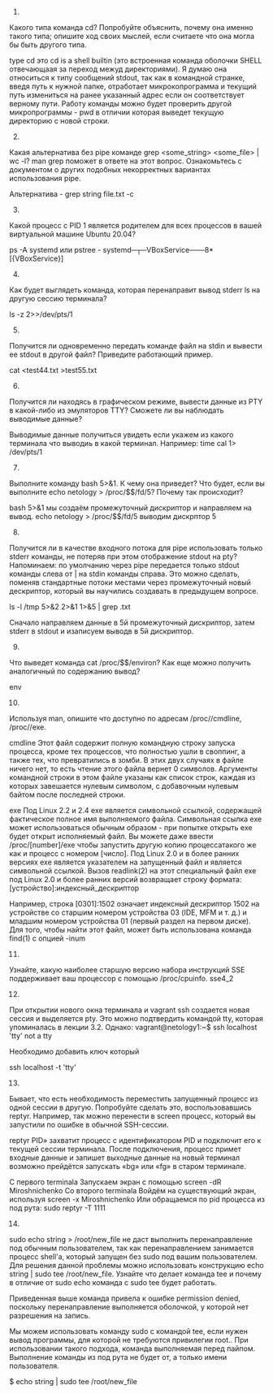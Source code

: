 1)
Какого типа команда cd? Попробуйте объяснить, почему она именно такого типа; опишите ход своих мыслей, если считаете что она могла бы быть другого типа.

type cd это cd is a shell builtin (это встроенная команда оболочки SHELL отвечающаая за переход межуд директориями). Я думаю она относиться к типу сообщений stdout, так как в командной странке, введя путь к нужной папке, отработает микрокопрограмма и текущий путь измениться на ранее указанный адрес если он соответствует верному пути. Работу команды можно будет проверить другой микропрограммы - pwd в отличии которая выведет текущую директорию с новой строки. 

2)
Какая альтернатива без pipe команде grep <some_string> <some_file> | wc -l? man grep поможет в ответе на этот вопрос. Ознакомьтесь с документом о других подобных некорректных вариантах использования pipe.

Альтернатива - grep string file.txt -c 

3)
Какой процесс с PID 1 является родителем для всех процессов в вашей виртуальной машине Ubuntu 20.04?

ps -A systemd или pstree - systemd─┬─VBoxService───8*[{VBoxService}]

4)
Как будет выглядеть команда, которая перенаправит вывод stderr ls на другую сессию терминала?

ls -z 2>>/dev/pts/1

5)
Получится ли одновременно передать команде файл на stdin и вывести ее stdout в другой файл? Приведите работающий пример.

cat <test44.txt >test55.txt


6)
Получится ли находясь в графическом режиме, вывести данные из PTY в какой-либо из эмуляторов TTY? Сможете ли вы наблюдать выводимые данные?

Выводимые данные получиться увидеть если укажем из какого терминала что выводиь в какой терминал.
Например: time cal 1> /dev/pts/1

7)
Выполните команду bash 5>&1. К чему она приведет? Что будет, если вы выполните echo netology > /proc/$$/fd/5? Почему так происходит?

bash 5>&1 мы создаём промежуточный дискриптор и направляем на вывод.
echo netology > /proc/$$/fd/5 выводим дискрптор 5


8)
Получится ли в качестве входного потока для pipe использовать только stderr команды, не потеряв при этом отображение stdout на pty? Напоминаем: по умолчанию через pipe передается только stdout команды слева от | на stdin команды справа. Это можно сделать, поменяв стандартные потоки местами через промежуточный новый дескриптор, который вы научились создавать в предыдущем вопросе.

ls -l /tmp 5>&2 2>&1 1>&5 | grep .txt

Сначало направляем данные в 5й промежуточный дискриптор, затем stderr в stdout и изаписуем выводв в 5й дискриптор. 

9)
Что выведет команда cat /proc/$$/environ? Как еще можно получить аналогичный по содержанию вывод?

env

10)
Используя man, опишите что доступно по адресам /proc/<PID>/cmdline, /proc/<PID>/exe.

cmdline
Этот файл содержит полную  командную  строку  запуска  процесса,  кроме  тех процессов,  что  полностью  ушли в своппинг, а также тех, что превратились в зомби. В этих двух случаях в файле ничего нет, то есть  чтение  этого  файла вернет  0  символов.   Аргументы  командной  строки в этом файле указаны как список строк, каждая из которых завешается нулевым  символом,  с  добавочным нулевым байтом после последней строки.

 exe
 Под  Linux 2.2 и 2.4 exe является символьной ссылкой, содержащей фактическое полное имя выполняемого файла.  Символьная ссылка exe  может  использоваться обычным  образом - при попытке открыть exe будет открыт исполняемый файл. Вы можете даже ввести /proc/[number]/exe чтобы запустить другую копию  процессатакого же как и процесс с номером [число]. Под Linux 2.0 и в более ранних версиях exe является указателем на запущенный файл и является символьной ссылкой.  Вызов readlink(2) на  этот  специальный файл exe под Linux 2.0 и более ранних версий возвращает строку формата:
[устройство]:индексный_дескриптор

Например,   строка   [0301]:1502   означает  индексный  дескриптор  1502  на устройстве со старшим номером устройства 03 (IDE, MFM и т.  д.)   и  младшим номером устройства 01 (первый раздел на первом диске). Для  того,  чтобы найти этот файл, может быть использована команда find(1) с опцией -inum

11)
Узнайте, какую наиболее старшую версию набора инструкций SSE поддерживает ваш процессор с помощью /proc/cpuinfo.
sse4_2 

12)
При открытии нового окна терминала и vagrant ssh создается новая сессия и выделяется pty. Это можно подтвердить командой tty, которая упоминалась в лекции 3.2. Однако:
vagrant@netology1:~$ ssh localhost 'tty'
not a tty

Необходимо добавить ключ который 

ssh localhost -t 'tty'

13)
Бывает, что есть необходимость переместить запущенный процесс из одной сессии в другую. Попробуйте сделать это, воспользовавшись reptyr. Например, так можно перенести в screen 
процесс, который вы запустили по ошибке в обычной SSH-сессии.


reptyr PID» захватит процесс с идентификатором PID и подключит его к текущей сессии терминала. После подключения, процесс примет входные данные и запишет выходные данные на новый терминал возможно прейдётся запускать «bg» или «fg» в старом терминале. 

С первого terminala
Запускаем экран с помощью screen -dR Miroshnichenko
Со второго terminala
Войдём на существующий экран, используя screen -x Miroshnichenko
Или обращаемся по pid процесса из под рута: sudo reptyr -T 1111

14)
sudo echo string > /root/new_file не даст выполнить перенаправление под обычным пользователем, так как перенаправлением занимается процесс shell'а, который запущен без sudo под вашим пользователем. Для решения данной проблемы можно использовать конструкцию echo string | sudo tee /root/new_file. Узнайте что делает команда tee и почему в отличие от sudo echo команда с sudo tee будет работать.

Приведенная выше команда привела к ошибке permission denied, поскольку перенаправление выполняется оболочкой, у которой нет разрешения на запись.

Мы можем использовать команду sudo с командой tee, если нужен вывод программы, для которой не требуются привилегии root.. При использовании такого подхода, команда выполняемая перед пайпом. Выполнение команды из под рута не будет от, а только имени пользователя.

$ echo string | sudo tee /root/new_file

